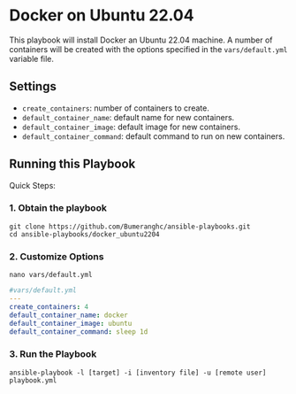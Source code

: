 # Docker on Ubuntu 22.04

This playbook will install Docker an Ubuntu 22.04 machine.
A number of containers will be created with the options specified in the `vars/default.yml` variable file.

## Settings

- `create_containers`: number of containers to create.
- `default_container_name`: default name for new containers.
- `default_container_image`: default image for new containers.
- `default_container_command`: default command to run on new containers.


## Running this Playbook

Quick Steps:

### 1. Obtain the playbook
```shell
git clone https://github.com/Bumeranghc/ansible-playbooks.git
cd ansible-playbooks/docker_ubuntu2204
```

### 2. Customize Options

```shell
nano vars/default.yml
```

```yml
#vars/default.yml
---
create_containers: 4
default_container_name: docker
default_container_image: ubuntu
default_container_command: sleep 1d
```

### 3. Run the Playbook

```command
ansible-playbook -l [target] -i [inventory file] -u [remote user] playbook.yml
```